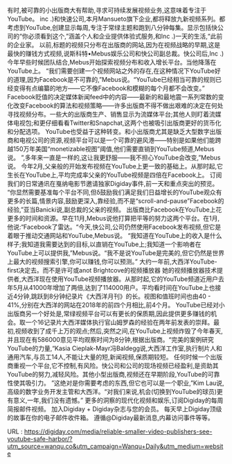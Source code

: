 有时,被可靠的小出版商大有帮助,寻求可持续发展视频业务,这意味着专注于YouTube。 
 inc .)和快速公司,本月Mansueto旗下企业,都将释放九新视频系列。都考虑到YouTube,创建显示每周,专注于常绿主题和跑到八分钟每集。显示包括快公司的“你必须看到这个,”涵盖个人和企业提供体验式服务,和Inc .)一天的生活,“此前的企业家。 
 以前,标题的视频只分布在出版商的网站,因为在视频战略的早期,这是最快的赚钱方式视频,说斯科特•Mebus娱乐公司和快公司副总裁。快公司后,Inc .)今年早些时候团队结合,Mebus开始探索视频分布和收入增长平台。当他降落在YouTube上。 
 “我们需要创建一个视频网站之外的存在,在这种情况下YouTube好的道理,因为Facebook是不可靠的,”Mebus说。“YouTube已经相当可靠的规则已经变得有点编纂的地方——它不像Facebook和模糊的每个月都不会改变。” 
 Facebook贬值的决定媒体新闻feed中的内容——最新的和最地震一系列常数的变化改变Facebook的算法和视频策略——许多出版商不得不做出艰难的决定在何处寻找视频分布。一些大的出版商生产、销售显示为流媒体平台;其他人则盯着流媒体电视包;和更仔细看看Twitter和Snapchat,这两个也被吸引出版商更好的货币化和分配选项。 
 YouTube也受益于这种转变。和小出版商尤其是缺乏大型数字出版商和电视公司的资源,视频平台可以是一个可靠的避风港——特别是如果他们能跨越150万年美国“monetizable视图”阈值,他们需要直销到YouTube频道,Mebus说。 
 ”,多年来一直是一样的,这让我更舒服——我不担心YouTube会改变,”Mebus说。 
 今年2月,父亲般的开始发布视频在YouTube上更一致的基础上。从那时起,它生长在YouTube上,平均完成率父亲的YouTube视频是四倍在Facebook上。 
 订阅我们的日常通讯在戛纳电影节邀请独家Digiday事件,前一天和重点突出的预览。 
 “你显然需要基准每个平台不同,但δ鼓励我们满足我们日益增长的YouTube观众有更多的长篇,情景内容,鼓励更深入,靠经验,而不是“scroll-and-pause”Facebook的经验,”亚当Banicki说,副总裁的父亲的视频。 
 出版商比Facebook在YouTube上花更多的时间和资源。早在11月,Mebus说他打算把平等的努力这两个平台。在1月,他说:“Facebook了雷达。“今天,快公司,公司仍然使用Facebook发布视频,但它是着眼于推动交通网站和YouTube,Mebus说。 
 “我知道在YouTube上的收入是什么样子;我知道我需要达到的目标,以直销在YouTube上;我知道一个影响者在YouTube上可以提供我,”Mebus说。“我不是说YouTube是完美的,但它仍然是世界上最大的视频搜索引擎,你可以赚钱,你可以预测。” 
 大约一年前,大西洋YouTube-first决定去。而不是许可或anot Brightcove的视频播放器 
 她的视频播放器技术提供者,大西洋现在使用YouTube视频播放器。从那时起,它的YouTube频道近用户去年5月从41000年增加了两倍,达到了114000用户。平均看时间在YouTube上也接近4分钟,跳跃到8分钟纪录片《大西洋月刊》的长。视图和值班时间也由40 - 41%,分别在大西洋的网站在2018年的前四个月相比,前4个月。 
 YouTube已经对小出版商另一个好处是,常绿视频平台可以有更长的保质期,因此提供更多赚钱的机会。取一个16记录片大西洋媒体执行官山姆罗森的经验在两年前发表的崇拜。最初,视频收到了成千上万的观点;然后,突然之间,在YouTube上视频炸毁了今年春天,并且现在有586000意见平均观察时间为8分钟,根据出版商。“完美的案例研究YouTube的力量,“Kasia Cieplak-Mayr冯Baldegg说,大西洋工作室,执行制片人和通用汽车,与员工14人,不能让大量的短,新闻视频,保质期较短。 
 任何时候一个出版商重视一个平台,它不控制,有风险。快公司和公司的现场视频已经盈利,是资助其YouTube的努力,减轻风险。其他小型出版商,视频还在早期阶段,YouTube的可靠性使其吸引力。 
 ”这绝对是你需要考虑的东西,但它也可以是一个职业,”Kim Lau说,高级的数字业务开发主管和大西洋。“对我们来说,机会(切换到YouTube的球员)更有意义,一年,我们没有遗憾。” 
 更多的洞察的现代化视频和娱乐,订阅Digiday的每周简报邮件视频。 
 加入Digiday + Digiday杂志与您的会员。 
 每天早上Digiday顶级的故事在你的电子邮件收件箱。 
 遵循@Digiday最新消息,内幕访问事件等等。 
  
   
  URL : https://digiday.com/media/reliable-smaller-video-publishers-see-youtube-safe-harbor/?utm_source=wanqu.co&utm_campaign=Wanqu+Daily&utm_medium=website